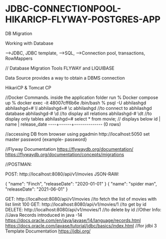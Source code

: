 # JDBC-CONNECTIONPOOL-HIKARICP-FLYWAY-POSTGRES-APP
DB Migration

Working with Database

—>JDBC, JDBC template,
—>SQL,
—>Connection pool, transactions, RowMappers

// Database Migration Tools
FLYWAY and LIQUIBASE

Data Source provides a way to obtain a DBMS connection

HikariCP & Tomcat CP


//Docker Commands. inside the application folder run
% Docker compose up
% docker exec -it 48007cff6b6e /bin/bash
% psql -U abhilashgd
abhilashgd=# \l
abhilashgd=# \c abhilashgd //to connect to abhilashgd database
abhilashgd-# \d //to display all relations
abhilashgd-# \dt //to display only tables
abhilashgd=# select * from movie; // displays below
id | name | release_date
----+------+--------------
(0 rows)


//accessing DB from browser using pgadmin
http://localhost:5050
set master password {example- password}



//Flyway Documentation
https://flywaydb.org/documentation/
https://flywaydb.org/documentation/concepts/migrations

//POSTMAN:



POST: http://localhost:8080/api/v1/movies
JSON-RAW:

{
"name":  "Finch",
"releaseDate": "2020-01-01"
}
{
"name":  "spider man",
"releaseDate": "2021-06-01"
}

GET: http://localhost:8080/api/v1/movies //to fetch the list of movies with list limit 100
GET: http://localhost:8080/api/v1/movies/1 //to get by id
DELETE: http://localhost:8080/api/v1/movies/1 //to delete by id
//Other Info:
//Java Records introduced in java -14
https://docs.oracle.com/en/java/javase/14/language/records.html
https://docs.oracle.com/javase/tutorial/jdbc/basics/index.html
//for jdbi 3 Template Documentation https://jdbi.org/
